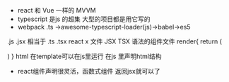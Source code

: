 - react 和 Vue 一样的 MVVM
- typescript 是js 的超集  大型的项目都是用它写的
- webpack .ts ->awesome-typescript-loader(js)->babel->es5

.js .jsx  相当于 .ts  .tsx
react x 文件 JSX TSX 语法的组件文件
render{
    return (
        <div />
    )
}
html 在template可以在js里运行
在js 里声明html结构 

- react组件声明很灵活，函数式组件 返回jsx就可以了